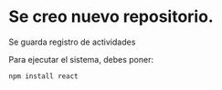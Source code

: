 <h1>Se creo nuevo repositorio.</h1>
Se guarda registro de actividades

Para ejecutar el sistema, debes poner:

`npm install react`
